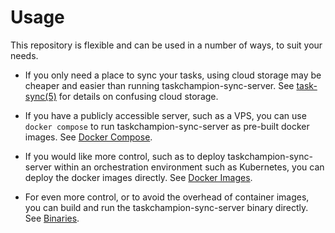 # Usage

This repository is flexible and can be used in a number of ways, to suit your
needs.

- If you only need a place to sync your tasks, using cloud storage may be
cheaper and easier than running taskchampion-sync-server. See
[task-sync(5)](http://taskwarrior.org/docs/man/task-sync.5/) for details on
confusing cloud storage.

- If you have a publicly accessible server, such as a VPS, you can use `docker
compose` to run taskchampion-sync-server as pre-built docker images. See
[Docker Compose](./usage/docker-compose.md).

- If you would like more control, such as to deploy taskchampion-sync-server
within an orchestration environment such as Kubernetes, you can deploy the
docker images directly. See [Docker Images](./usage/docker-images.md).

- For even more control, or to avoid the overhead of container images, you can
build and run the taskchampion-sync-server binary directly. See
[Binaries](./usage/binaries.md).

